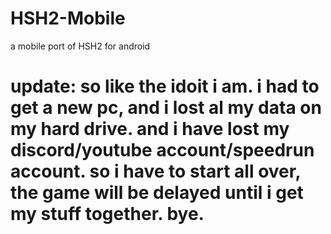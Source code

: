# HSH2-Mobile
a mobile port of HSH2 for android
# update: so like the idoit i am. i had to get a new pc, and i lost al my data on my hard drive. and i have lost my discord/youtube account/speedrun account. so i have to start all over, the game will be delayed until i get my stuff together. bye.
